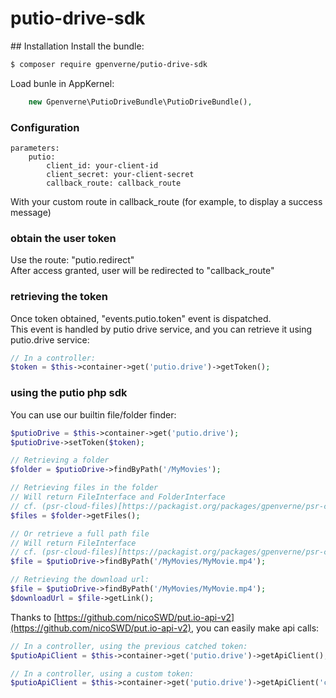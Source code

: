 # putio-drive-sdk

## Installation
Install the bundle:
```bash
$ composer require gpenverne/putio-drive-sdk
```

Load bunle in AppKernel:
```php
    new Gpenverne\PutioDriveBundle\PutioDriveBundle(),
```

### Configuration
```
parameters:
    putio:
        client_id: your-client-id
        client_secret: your-client-secret
        callback_route: callback_route
```
With your custom route in callback_route (for example, to display a success message)

### obtain the user token
Use the route: "putio.redirect"  
After access granted, user will be redirected to "callback_route"

### retrieving the token
Once token obtained, "events.putio.token" event is dispatched.  
This event is handled by putio drive service, and you can retrieve it using putio.drive service:
```php
// In a controller:
$token = $this->container->get('putio.drive')->getToken();
```

### using the putio php sdk
You can use our builtin file/folder finder:
```php
$putioDrive = $this->container->get('putio.drive');
$putioDrive->setToken($token);

// Retrieving a folder
$folder = $putioDrive->findByPath('/MyMovies');

// Retrieving files in the folder
// Will return FileInterface and FolderInterface
// cf. (psr-cloud-files)[https://packagist.org/packages/gpenverne/psr-cloud-files]
$files = $folder->getFiles();

// Or retrieve a full path file
// Will return FileInterface
// cf. (psr-cloud-files)[https://packagist.org/packages/gpenverne/psr-cloud-files]
$file = $putioDrive->findByPath('/MyMovies/MyMovie.mp4');

// Retrieving the download url:
$file = $putioDrive->findByPath('/MyMovies/MyMovie.mp4');
$downloadUrl = $file->getLink();
```

Thanks to [https://github.com/nicoSWD/put.io-api-v2](https://github.com/nicoSWD/put.io-api-v2), you can easily make api calls:
```php
// In a controller, using the previous catched token:
$putioApiClient = $this->container->get('putio.drive')->getApiClient();

// In a controller, using a custom token:
$putioApiClient = $this->container->get('putio.drive')->getApiClient('custom token');
```
